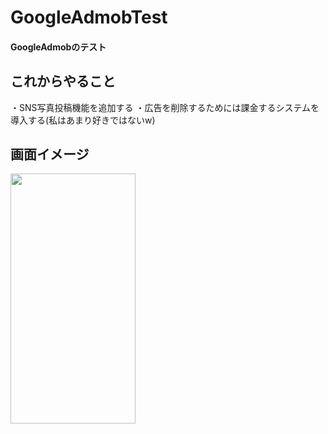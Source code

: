 # GoogleAdmobTest

<h4>GoogleAdmobのテスト</h4>


<h2>これからやること</h2>
・SNS写真投稿機能を追加する
・広告を削除するためには課金するシステムを導入する(私はあまり好きではないw)

<h2>画面イメージ</h2>

<p>
  <img src="https://user-images.githubusercontent.com/58414435/102615835-e85a1c80-4179-11eb-9f1e-1e21ffd971b8.png" width="200" height="400">
</p>

